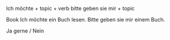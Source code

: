 Ich möchte + topic + verb
bitte geben sie mir + topic

Book 
Ich möchte ein Buch lesen.
Bitte geben sie mir einem Buch.

Ja gerne / Nein


